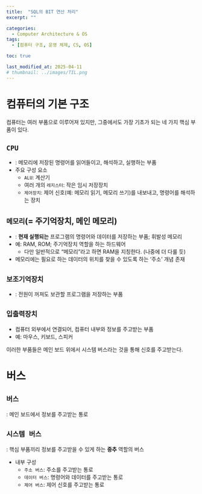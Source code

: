 ```yaml
---
title:  "SQL의 BIT 연산 처리"
excerpt: ""

categories:
  - Computer Architecture & OS
tags:
  - [컴퓨터 구조, 운영 체제, CS, OS]

toc: true

last_modified_at: 2025-04-11
# thumbnail: ../images/TIL.png
---
```


# 컴퓨터의 기본 구조

컴퓨터는 여러 부품으로 이루어져 있지만, 그중에서도 가장 기초가 되는 네 가지 핵심 부품이 있다. 

## `CPU`
- : 메모리에 저장된 명령어를 읽어들이고, 해석하고, 실행하는 부품
- 주요 구성 요소
    - `ALU`: 계산기
    - 여러 개의 `레지스터`: 작은 임시 저장장치
    - `제어장치`: 제어 신호(예: 메모리 읽기, 메모리 쓰기)를 내보내고, 명령어를 해석하는 장치
## `메모리`(= 주기억장치, 메인 메모리)
- : **현재 실행되는** 프로그램의 명령어와 데이터를 저장하는 부품; 휘발성 메모리
- 예: RAM, ROM; 주기억장치 역할을 하는 하드웨어
    - 다만 일반적으로 “메모리”라고 하면 RAM을 지칭한다. (나중에 더 다룰 듯)
- 메모리에는 필요로 하는 데이터의 위치를 찾을 수 있도록 하는 ‘주소’ 개념 존재
## `보조기억장치`
- : 전원이 꺼져도 보관할 프로그램을 저장하는 부품
## `입출력장치`
- 컴퓨터 외부에서 연결되어, 컴퓨터 내부와 정보를 주고받는 부품
- 예: 마우스, 키보드, 스피커

이러한 부품들은 메인 보드 위에서 시스템 버스라는 것을 통해 신호를 주고받는다.

# 버스
## `버스`
: 메인 보드에서 정보를 주고받는 통로

## `시스템 버스`
: 핵심 부품끼리 정보를 주고받을 수 있게 하는 **중추** 역할의 버스
- 내부 구성
    - `주소 버스`: 주소를 주고받는 통로
    - `데이터 버스`: 명령어와 데이터를 주고받는 통로
    - `제어 버스`: 제어 신호를 주고받는 통로